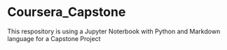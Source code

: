 # Coursera_Capstone
This respository is using a Jupyter Noterbook with Python and  Markdown language for a Capstone Project
